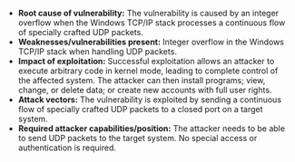 - **Root cause of vulnerability:** The vulnerability is caused by an integer overflow when the Windows TCP/IP stack processes a continuous flow of specially crafted UDP packets.
- **Weaknesses/vulnerabilities present:** Integer overflow in the Windows TCP/IP stack when handling UDP packets.
- **Impact of exploitation:** Successful exploitation allows an attacker to execute arbitrary code in kernel mode, leading to complete control of the affected system. The attacker can then install programs; view, change, or delete data; or create new accounts with full user rights.
- **Attack vectors:** The vulnerability is exploited by sending a continuous flow of specially crafted UDP packets to a closed port on a target system.
- **Required attacker capabilities/position:** The attacker needs to be able to send UDP packets to the target system. No special access or authentication is required.